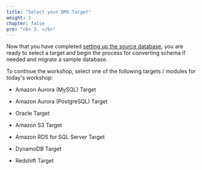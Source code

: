 ```yaml
---
title: "Select your DMS Target"
weight: 3
chapter: false
pre: "<b> 3. </b>"
---
```


Now that you have completed [setting up the source database](../2-SelectSource/), you are ready to select a target and begin the process for converting schema if needed and migrate a sample database.

To continue the workshop, select one of the following targets / modules for today's workshop:

- Amazon Aurora (MySQL) Target

- Amazon Aurora (PostgreSQL) Target

- Oracle Target

- Amazon S3 Target

- Amazon RDS for SQL Server Target

- DynamoDB Target

- Redshift Target